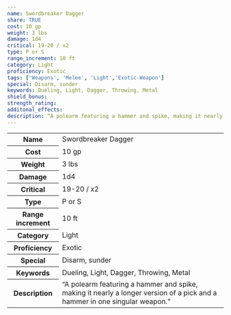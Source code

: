 ```yaml
---
name: Swordbreaker Dagger
share: TRUE
cost: 10 gp
weight: 3 lbs
damage: 1d4
critical: 19-20 / x2
type: P or S
range_increment: 10 ft
category: Light
proficiency: Exotic
tags: ['Weapons', 'Melee', 'Light','Exotic-Weapon']
special: Disarm, sunder
keywords: Dueling, Light, Dagger, Throwing, Metal
shield_bonus: 
strength_rating: 
additonal_effects: 
description: “A polearm featuring a hammer and spike, making it nearly a longer version of a pick and a hammer in one singular weapon.”
---
```

<p><span style="overflow-x: auto;"><table><tbody><tr><th>Name</th><td>Swordbreaker Dagger</td></tr><tr><th>Cost</th><td>10 gp</td></tr><tr><th>Weight</th><td>3 lbs</td></tr><tr><th>Damage</th><td>1d4</td></tr><tr><th>Critical</th><td>19-20 / x2</td></tr><tr><th>Type</th><td>P or S</td></tr><tr><th>Range increment</th><td>10 ft</td></tr><tr><th>Category</th><td>Light</td></tr><tr><th>Proficiency</th><td>Exotic</td></tr><tr><th>Special</th><td>Disarm, sunder</td></tr><tr><th>Keywords</th><td>Dueling, Light, Dagger, Throwing, Metal</td></tr><tr><th>Description</th><td>“A polearm featuring a hammer and spike, making it nearly a longer version of a pick and a hammer in one singular weapon.”</td></tr></tbody></table></span></p>